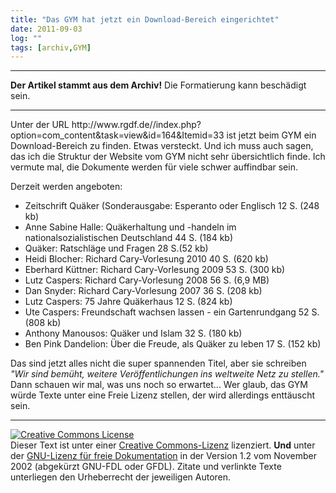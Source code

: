 ```yaml
---
title: "Das GYM hat jetzt ein Download-Bereich eingerichtet"
date: 2011-09-03
log: ""
tags: [archiv,GYM]
---
```

<hr><b>Der Artikel stammt aus dem Archiv!</b> Die Formatierung kann beschädigt sein.<hr>

<p>Unter der URL http://www.rgdf.de//index.php?option=com_content&task=view&id=164&Itemid=33 ist jetzt beim GYM ein Download-Bereich zu finden. Etwas versteckt. Und ich muss auch sagen, das ich die Struktur der Website vom GYM nicht sehr übersichtlich finde. Ich vermute mal, die Dokumente werden für viele schwer auffindbar sein. </p>

<p>Derzeit werden angeboten:

<ul>
<li>Zeitschrift Quäker (Sonderausgabe: Esperanto oder Englisch 12 S. (248 kb)</li>
<li>Anne Sabine Halle: Quäkerhaltung und -handeln im nationalsozialistischen Deutschland 44 S. (184 kb)</li>
<li>Quäker: Ratschläge und Fragen 28 S.(52 kb)</li>
<li>Heidi Blocher: Richard Cary-Vorlesung 2010 40 S. (620 kb)</li>
<li>Eberhard Küttner: Richard Cary-Vorlesung 2009 53 S. (300 kb)</li>
<li>Lutz Caspers: Richard Cary-Vorlesung 2008 56 S. (6,9 MB)</li>
<li>Dan Snyder: Richard Cary-Vorlesung 2007 36 S. (208 kb)</li>
<li>Lutz Caspers: 75 Jahre Quäkerhaus 12 S. (824 kb)</li>
<li>Ute Caspers: Freundschaft wachsen lassen - ein Gartenrundgang 52 S. (808 kb)</li>
<li>Anthony Manousos: Quäker und Islam 32 S. (180 kb)</li>
<li>Ben Pink Dandelion: Über die Freude, als Quäker zu leben 17 S. (152 kb)</li>
</ul>

<p>Das sind jetzt alles nicht die super spannenden Titel, aber sie schreiben <i>"Wir sind bemüht, weitere Veröffentlichungen ins weltweite Netz zu stellen."</i> Dann schauen wir mal, was uns noch so erwartet... Wer glaub, das GYM würde Texte unter eine Freie Lizenz stellen, der wird allerdings enttäuscht sein.</p>


<hr />
<p><a href="http://creativecommons.org/licenses/by-sa/3.0/de/" rel="license"><img src="http://i.creativecommons.org/l/by-sa/3.0/de/88x31.png" style="border-width: 0pt;" alt="Creative Commons License" /></a><br />
Dieser <span rel="dc:type" href="http://purl.org/dc/dcmitype/Text" xmlns:dc="http://purl.org/dc/elements/1.1/">Text</span> ist unter einer <a href="http://creativecommons.org/licenses/by-sa/3.0/de/" rel="license">Creative Commons-Lizenz</a> lizenziert. <b>Und</b> unter der <a href="http://de.wikipedia.org/wiki/GFDL">GNU-Lizenz f&uuml;r freie Dokumentation</a> in der Version 1.2 vom November 2002 (abgek&uuml;rzt GNU-FDL oder GFDL). Zitate und verlinkte Texte unterliegen den Urheberrecht der jeweiligen Autoren.</p>

